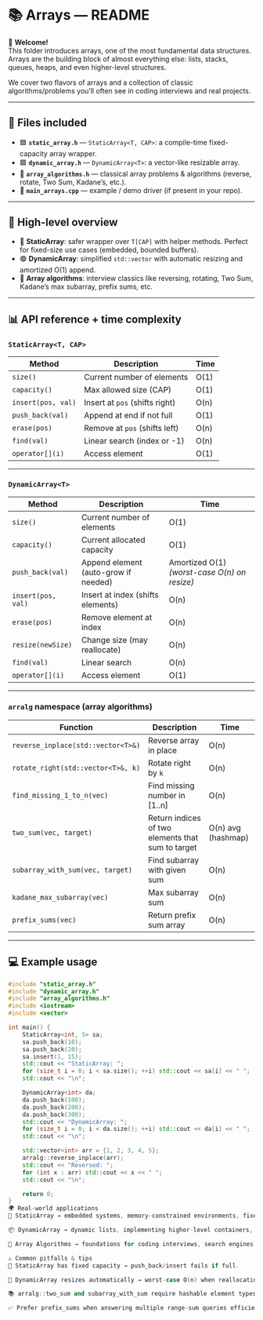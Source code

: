 # 📚 Arrays — README

👋 **Welcome!**  
This folder introduces arrays, one of the most fundamental data structures. Arrays are the building block of almost everything else: lists, stacks, queues, heaps, and even higher-level structures.

We cover two flavors of arrays and a collection of classic algorithms/problems you’ll often see in coding interviews and real projects.

---

## 📄 Files included
- 🟦 **`static_array.h`** — `StaticArray<T, CAP>`: a compile-time fixed-capacity array wrapper.  
- 🟩 **`dynamic_array.h`** — `DynamicArray<T>`: a vector-like resizable array.  
- 🧩 **`array_algorithms.h`** — classical array problems & algorithms (reverse, rotate, Two Sum, Kadane’s, etc.).  
- 📝 **`main_arrays.cpp`** — example / demo driver (if present in your repo).

---

## 🧠 High-level overview
- 🔵 **StaticArray**: safer wrapper over `T[CAP]` with helper methods. Perfect for fixed-size use cases (embedded, bounded buffers).  
- 🟢 **DynamicArray**: simplified `std::vector` with automatic resizing and amortized O(1) append.  
- 🧮 **Array algorithms**: interview classics like reversing, rotating, Two Sum, Kadane’s max subarray, prefix sums, etc.

---

## 📊 API reference + time complexity

### `StaticArray<T, CAP>`
| Method | Description | Time |
|---|---|---|
| `size()` | Current number of elements | O(1) |
| `capacity()` | Max allowed size (CAP) | O(1) |
| `insert(pos, val)` | Insert at `pos` (shifts right) | O(n) |
| `push_back(val)` | Append at end if not full | O(1) |
| `erase(pos)` | Remove at `pos` (shifts left) | O(n) |
| `find(val)` | Linear search (index or -1) | O(n) |
| `operator[](i)` | Access element | O(1) |

---

### `DynamicArray<T>`
| Method | Description | Time |
|---|---|---|
| `size()` | Current number of elements | O(1) |
| `capacity()` | Current allocated capacity | O(1) |
| `push_back(val)` | Append element (auto-grow if needed) | Amortized O(1) *(worst-case O(n) on resize)* |
| `insert(pos, val)` | Insert at index (shifts elements) | O(n) |
| `erase(pos)` | Remove element at index | O(n) |
| `resize(newSize)` | Change size (may reallocate) | O(n) |
| `find(val)` | Linear search | O(n) |
| `operator[](i)` | Access element | O(1) |

---

### `arralg` namespace (array algorithms)
| Function | Description | Time |
|---|---|---|
| `reverse_inplace(std::vector<T>&)` | Reverse array in place | O(n) |
| `rotate_right(std::vector<T>&, k)` | Rotate right by `k` | O(n) |
| `find_missing_1_to_n(vec)` | Find missing number in [1..n] | O(n) |
| `two_sum(vec, target)` | Return indices of two elements that sum to target | O(n) avg (hashmap) |
| `subarray_with_sum(vec, target)` | Find subarray with given sum | O(n) |
| `kadane_max_subarray(vec)` | Max subarray sum | O(n) |
| `prefix_sums(vec)` | Return prefix sum array | O(n) |

---

## 💻 Example usage

```cpp
#include "static_array.h"
#include "dynamic_array.h"
#include "array_algorithms.h"
#include <iostream>
#include <vector>

int main() {
    StaticArray<int, 5> sa;
    sa.push_back(10);
    sa.push_back(20);
    sa.insert(1, 15);
    std::cout << "StaticArray: ";
    for (size_t i = 0; i < sa.size(); ++i) std::cout << sa[i] << " ";
    std::cout << "\n";

    DynamicArray<int> da;
    da.push_back(100);
    da.push_back(200);
    da.push_back(300);
    std::cout << "DynamicArray: ";
    for (size_t i = 0; i < da.size(); ++i) std::cout << da[i] << " ";
    std::cout << "\n";

    std::vector<int> arr = {1, 2, 3, 4, 5};
    arralg::reverse_inplace(arr);
    std::cout << "Reversed: ";
    for (int x : arr) std::cout << x << " ";
    std::cout << "\n";

    return 0;
}
🌍 Real-world applications
🧱 StaticArray → embedded systems, memory-constrained environments, fixed-size buffers.

📦 DynamicArray → dynamic lists, implementing higher-level containers, anytime size changes frequently.

🔬 Array Algorithms → foundations for coding interviews, search engines, ML preprocessing, financial analysis (sliding windows, max subarray problems).

⚠️ Common pitfalls & tips
📏 StaticArray has fixed capacity → push_back/insert fails if full.

🚀 DynamicArray resizes automatically → worst-case O(n) when reallocating, but amortized O(1).

📚 arralg::two_sum and subarray_with_sum require hashable element types.

✅ Prefer prefix_sums when answering multiple range-sum queries efficiently.